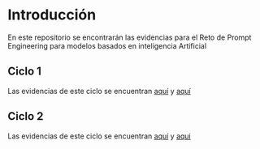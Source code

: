# Introducción

En este repositorio se encontrarán las evidencias para el Reto de Prompt Engineering para modelos basados en inteligencia Artificial


## Ciclo 1
Las evidencias de este ciclo se encuentran [aquí](Ciclo1/perfiles.md) y [aquí](Ciclo1/design.md)

## Ciclo 2
Las evidencias de este ciclo se encuentran [aquí](Ciclo2/teams.md) y [aqui](Ciclo2/strategy.md)
